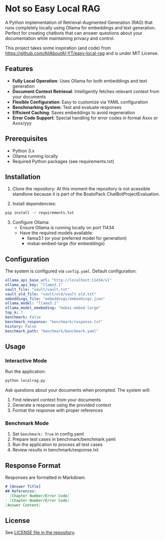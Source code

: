 # Not so Easy Local RAG

A Python implementation of Retrieval-Augmented Generation (RAG) that runs completely locally using Ollama for embeddings and text generation. Perfect for creating chatbots that can answer questions about your documentation while maintaining privacy and control.

This project takes some inspiration (and code) from https://github.com/AllAboutAI-YT/easy-local-rag and is under MIT License.

## Features

- **Fully Local Operation**: Uses Ollama for both embeddings and text generation
- **Document Context Retrieval**: Intelligently fetches relevant context from your documents
- **Flexible Configuration**: Easy to customize via YAML configuration
- **Benchmarking System**: Test and evaluate responses
- **Efficient Caching**: Saves embeddings to avoid regeneration
- **Error Code Support**: Special handling for error codes in format Axxx or Axxx/yyy

## Prerequisites

- Python 3.x
- Ollama running locally
- Required Python packages (see requirements.txt)

## Installation

1. Clone the repository:
At this moment the repository is not acessible standlone because it is part of the BoatoPack ChatBotProjectEvaluation.

2. Install dependencies:
```bash
pip install -r requirements.txt
```

3. Configure Ollama:
   - Ensure Ollama is running locally on port 11434
   - Have the required models available:
     - llama3.1 (or your preferred model for generation)
     - mxbai-embed-large (for embeddings)

## Configuration

The system is configured via `config.yaml`. Default configuration:

```yaml
ollama_api_base_url: "http://localhost:11434/v1"
ollama_api_key: "llama3.1"
vault_file: "vault/vault.txt"
vault_old_file: "vault/old/vault_old.txt"
embeddings_file: "embeddings/embeddings.json"
ollama_model: "llama3.1"
ollama_model_emebeding: "mxbai-embed-large"
top_k: 7
benchmark: False
benchmark_response: "benchmark/response.txt"
history: False
benchmark_path: "benchmark/benchmark.yaml"
```

## Usage

### Interactive Mode

Run the application:
```bash
python localrag.py
```

Ask questions about your documents when prompted. The system will:
1. Find relevant context from your documents
2. Generate a response using the provided context
3. Format the response with proper references

### Benchmark Mode

1. Set `benchmark: True` in config.yaml
2. Prepare test cases in benchmark/benchmark.yaml
3. Run the application to process all test cases
4. Review results in benchmark/response.txt

## Response Format

Responses are formatted in Markdown:
```markdown
# [Answer Title]
## References:
- [Chapter Number/Error Code]
- [Chapter Number/Error Code]
[Answer Content]
```

## License

See [LICENSE file in the repository](LICENSE).